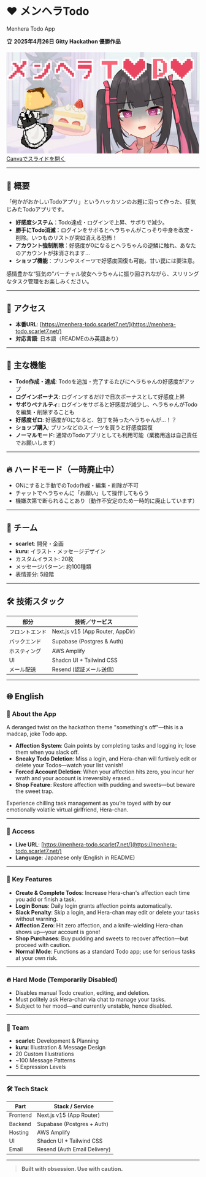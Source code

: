 # ❤️ メンヘラTodo

Menhera Todo App

🏆 **2025年4月26日 Gitty Hackathon 優勝作品**

[![発表スライド](/public/thumbnail.png)](https://www.canva.com/design/DAGlnrczHFA/_fC-ibxb_e-rWKJIEqgdGQ/view)
[Canvaでスライドを開く](https://www.canva.com/design/DAGlnrczHFA/_fC-ibxb_e-rWKJIEqgdGQ/view)

---

## 🎉 概要

「何かがおかしいTodoアプリ」というハッカソンのお題に沿って作った、狂気じみたTodoアプリです。

- **好感度システム**：Todo達成・ログインで上昇、サボりで減少。
- **勝手にTodo消滅**：ログインをサボるとヘラちゃんがこっそり中身を改変・削除。いつものリストが突如消える恐怖！
- **アカウント強制削除**：好感度が0になるとヘラちゃんの逆鱗に触れ、あなたのアカウントが抹消されます…
- **ショップ機能**：プリンやスイーツで好感度回復も可能。甘い罠には要注意。

感情豊かな“狂気の”バーチャル彼女ヘラちゃんに振り回されながら、スリリングなタスク管理をお楽しみください。

---

## 📱 アクセス

- **本番URL**:
  [https://menhera-todo.scarlet7.net/](https://menhera-todo.scarlet7.net/)
- **対応言語**: 日本語（READMEのみ英語あり）

---

## 👀 主な機能

- **Todo作成・達成**: Todoを追加・完了するたびにヘラちゃんの好感度がアップ
- **ログインボーナス**: ログインするだけで日次ボーナスとして好感度上昇
- **サボりペナルティ**:
  ログインをサボると好感度が減少し、ヘラちゃんがTodoを編集・削除することも
- **好感度ゼロ**: 好感度が0になると、包丁を持ったヘラちゃんが…！？
- **ショップ購入**: プリンなどのスイーツを買うと好感度回復
- **ノーマルモード**:
  通常のTodoアプリとしても利用可能（業務用途は自己責任でお願いします）

---

## 🔥 ハードモード（一時廃止中）

- ONにすると手動でのTodo作成・編集・削除が不可
- チャットでヘラちゃんに「お願い」して操作してもらう
- 機嫌次第で断られることあり（動作不安定のため一時的に廃止しています）

---

## 👥 チーム

- **scarlet**: 開発・企画
- **kuru**: イラスト・メッセージデザイン
- カスタムイラスト: 20枚
- メッセージパターン: 約100種類
- 表情差分: 5段階

---

## 🛠 技術スタック

| 部分           | 技術／サービス                   |
| -------------- | -------------------------------- |
| フロントエンド | Next.js v15 (App Router, AppDir) |
| バックエンド   | Supabase (Postgres & Auth)       |
| ホスティング   | AWS Amplify                      |
| UI             | Shadcn UI + Tailwind CSS         |
| メール配送     | Resend (認証メール送信)          |

---

## 🌐 English

### 🌟 About the App

A deranged twist on the hackathon theme "something's off"—this is a madcap, joke
Todo app.

- **Affection System**: Gain points by completing tasks and logging in; lose
  them when you slack off.
- **Sneaky Todo Deletion**: Miss a login, and Hera-chan will furtively edit or
  delete your Todos—watch your list vanish!
- **Forced Account Deletion**: When your affection hits zero, you incur her
  wrath and your account is irreversibly erased...
- **Shop Feature**: Restore affection with pudding and sweets—but beware the
  sweet trap.

Experience chilling task management as you’re toyed with by our emotionally
volatile virtual girlfriend, Hera-chan.

---

### 📱 Access

- **Live URL**:
  [https://menhera-todo.scarlet7.net/](https://menhera-todo.scarlet7.net/)
- **Language**: Japanese only (English in README)

---

### 👀 Key Features

- **Create & Complete Todos**: Increase Hera-chan's affection each time you add
  or finish a task.
- **Login Bonus**: Daily login grants affection points automatically.
- **Slack Penalty**: Skip a login, and Hera-chan may edit or delete your tasks
  without warning.
- **Affection Zero**: Hit zero affection, and a knife-wielding Hera-chan shows
  up—your account is gone!
- **Shop Purchases**: Buy pudding and sweets to recover affection—but proceed
  with caution.
- **Normal Mode**: Functions as a standard Todo app; use for serious tasks at
  your own risk.

---

### 🔥 Hard Mode (Temporarily Disabled)

- Disables manual Todo creation, editing, and deletion.
- Must politely ask Hera-chan via chat to manage your tasks.
- Subject to her mood—and currently unstable, hence disabled.

---

### 👥 Team

- **scarlet**: Development & Planning
- **kuru**: Illustration & Message Design
- 20 Custom Illustrations
- \~100 Message Patterns
- 5 Expression Levels

---

### 🛠 Tech Stack

| Part     | Stack / Service              |
| -------- | ---------------------------- |
| Frontend | Next.js v15 (App Router)     |
| Backend  | Supabase (Postgres + Auth)   |
| Hosting  | AWS Amplify                  |
| UI       | Shadcn UI + Tailwind CSS     |
| Email    | Resend (Auth Email Delivery) |

---

> **Built with obsession. Use with caution.**
